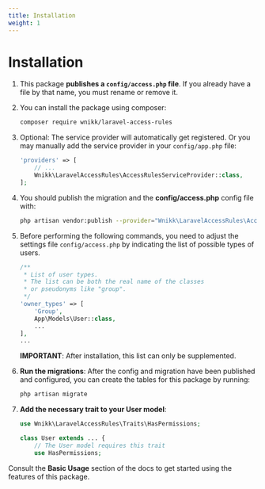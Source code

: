 ```yaml
---
title: Installation
weight: 1
---
```


# Installation

1. This package **publishes a `config/access.php` file**. If you already have a file by that name, you must rename or remove it.

2. You can install the package using composer:
    ```bash
    composer require wnikk/laravel-access-rules
    ```

3. Optional: The service provider will automatically get registered. Or you may manually add the service provider in your `config/app.php` file:

    ```php
    'providers' => [
        // ...
        Wnikk\LaravelAccessRules\AccessRulesServiceProvider::class,
    ];
    ```

4. You should publish the migration and the **config/access.php** config file with:

    ```bash
    php artisan vendor:publish --provider="Wnikk\LaravelAccessRules\AccessRulesServiceProvider"
    ```

5. Before performing the following commands, you need to adjust the settings file `config/access.php`
by indicating the list of possible types of users.

    ```php
    /**
     * List of user types.
     * The list can be both the real name of the classes
     * or pseudonyms like "group".
     */
    'owner_types' => [
        'Group',
        App\Models\User::class,
        ...
    ],
    ...
    ```
    **IMPORTANT**: After installation, this list can only be supplemented.

6. **Run the migrations**: After the config and migration have been published and configured, you can create the tables for this package by running:

    ```bash
    php artisan migrate
    ```

7. **Add the necessary trait to your User model**:

    ```php
    use Wnikk\LaravelAccessRules\Traits\HasPermissions;
    
    class User extends ... {
        // The User model requires this trait
        use HasPermissions;
    ```

Consult the **Basic Usage** section of the docs to get started using the features of this package.
